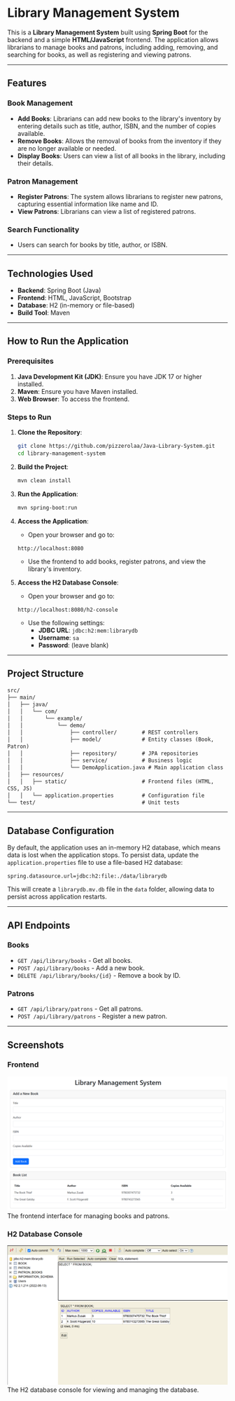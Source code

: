 # Library Management System

This is a **Library Management System** built using **Spring Boot** for the backend and a simple **HTML/JavaScript** frontend. The application allows librarians to manage books and patrons, including adding, removing, and searching for books, as well as registering and viewing patrons.

---

## Features

### Book Management
- **Add Books**: Librarians can add new books to the library's inventory by entering details such as title, author, ISBN, and the number of copies available.
- **Remove Books**: Allows the removal of books from the inventory if they are no longer available or needed.
- **Display Books**: Users can view a list of all books in the library, including their details.

### Patron Management
- **Register Patrons**: The system allows librarians to register new patrons, capturing essential information like name and ID.
- **View Patrons**: Librarians can view a list of registered patrons.

### Search Functionality
- Users can search for books by title, author, or ISBN.

---

## Technologies Used

- **Backend**: Spring Boot (Java)
- **Frontend**: HTML, JavaScript, Bootstrap
- **Database**: H2 (in-memory or file-based)
- **Build Tool**: Maven

---

## How to Run the Application

### Prerequisites
1. **Java Development Kit (JDK)**: Ensure you have JDK 17 or higher installed.
2. **Maven**: Ensure you have Maven installed.
3. **Web Browser**: To access the frontend.

### Steps to Run

1. **Clone the Repository**:
   ```bash
   git clone https://github.com/pizzerolaa/Java-Library-System.git
   cd library-management-system
   ```
2. **Build the Project**:
   ```bash
   mvn clean install
   ```
3. **Run the Application**:
   ```bash
   mvn spring-boot:run
   ```
4. **Access the Application**:
   - Open your browser and go to:
   ```
   http://localhost:8080
   ```
   - Use the frontend to add books, register patrons, and view the library's inventory.

5. **Access the H2 Database Console**:
   - Open your browser and go to:
   ```
   http://localhost:8080/h2-console
   ```
   - Use the following settings:
     - **JDBC URL**: `jdbc:h2:mem:librarydb`
     - **Username**: `sa`
     - **Password**: (leave blank)

---

## Project Structure

```
src/
├── main/
│   ├── java/
│   │   └── com/
│   │       └── example/
│   │           └── demo/
│   │               ├── controller/        # REST controllers
│   │               ├── model/             # Entity classes (Book, Patron)
│   │               ├── repository/        # JPA repositories
│   │               ├── service/           # Business logic
│   │               └── DemoApplication.java # Main application class
│   ├── resources/
│   │   ├── static/                        # Frontend files (HTML, CSS, JS)
│   │   └── application.properties         # Configuration file
└── test/                                  # Unit tests
```

---

## Database Configuration

By default, the application uses an in-memory H2 database, which means data is lost when the application stops. To persist data, update the `application.properties` file to use a file-based H2 database:

```properties
spring.datasource.url=jdbc:h2:file:./data/librarydb
```

This will create a `librarydb.mv.db` file in the `data` folder, allowing data to persist across application restarts.

---

## API Endpoints

### Books
- `GET /api/library/books` - Get all books.
- `POST /api/library/books` - Add a new book.
- `DELETE /api/library/books/{id}` - Remove a book by ID.

### Patrons
- `GET /api/library/patrons` - Get all patrons.
- `POST /api/library/patrons` - Register a new patron.

---

## Screenshots

### Frontend
![Frontend Screenshot](images/front.png)
The frontend interface for managing books and patrons.

### H2 Database Console
![H2 Console Screenshot](images/back.png)
The H2 database console for viewing and managing the database.

